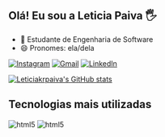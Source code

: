 ## Olá! Eu sou a Leticia Paiva 🖐️

- 🌱 Estudante de Engenharia de Software
- 😄 Pronomes: ela/dela

[![Instagram](https://img.shields.io/badge/Instagram-E4405F?style=for-the-badge&logo=instagram&logoColor=white)](https://instagram.com/leticiakrpaiva)
[![Gmail](https://img.shields.io/badge/Gmail-D14836?style=for-the-badge&logo=gmail&logoColor=white)](leticiakrpaiva@gmail.com)
[![LinkedIn](https://img.shields.io/badge/LinkedIn-0077B5?style=for-the-badge&logo=linkedin&logoColor=white)](https://www.linkedin.com/in/leticia-paiva-672343211)

[![Leticiakrpaiva's GitHub stats](https://github-readme-stats.vercel.app/api?username=leticiakrpaiva)](https://github.com/anuraghazra/github-readme-stats)

## Tecnologias mais utilizadas

<div style="display: inline_block">
<img align="center" alt="html5" src="https://img.shields.io/badge/Python-3776AB?style=for-the-badge&logo=python&logoColor=white" />
<img align="center" alt="html5" src="https://img.shields.io/badge/C-00599C?style=for-the-badge&logo=c&logoColor=white" />

